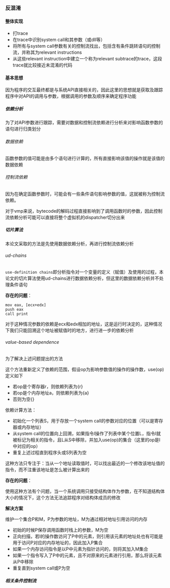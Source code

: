 ### 反混淆

#### 整体实现

* 打trace
* 在trace中识别system call和其参数（或dll等）
* 将所有与system call参数有关的控制流找出，包括含有条件跳转语句的控制流，并称其为relevant instructions
* 从这些relevant instruction中建立一个称为relevant subtrace的trace，这段trace就比较接近未混淆的代码

#### 基本思想

因为程序的交互最终都是与系统API直接相关的，因此这里的思想就是获取及跟踪程序中对API的调用与参数，根据调用的参数及顺序来确定程序功能

##### 依赖分析

为了对API参数进行跟踪，需要对数据和控制流依赖进行分析来对影响函数参数的语句进行归类划分

###### 数据依赖

函数参数的值可能是由多个语句进行计算的，所有直接影响该值的操作就是该值的数据依赖

###### 控制流依赖

因为在确定函数参数时，可能会有一些条件语句影响参数的值，这就被称为控制流依赖。

对于vmp来说，bytecode的解码过程直接影响到了调用函数时的参数，因此控制流依赖分析可能可以直接将整个虚拟机的dispatcher切分出来

##### 切片算法

本论文采取的方法是先使用数据依赖分析，再进行控制流依赖分析

###### ud-chains

`use-definition chains`即分析指令对一个变量的定义（赋值）及使用的过程，本论文的切片算法使用ud-chains进行数据依赖分析，但这里的数据依赖分析并不处理条件语句

**存在的问题**：

```
mov eax, [ecx+edx]
push eax
call print
```

对于这种情况参数的依赖是ecx和edx相加的地址，这是运行时决定的，这种情况下我们只能回溯这个地址被赋值时的地方，进行进一步的依赖分析

###### value-based dependence

为了解决上述问题提出的方法

这个方法重新定义了依赖的范围，假设op为影响参数值的操作的操作数，use(op)定义如下

* 若op是个寄存器r，则依赖列表为{r}
* 若op是个内存地址a，则依赖列表为{a}
* 否则为空{}

依赖计算方法：

* 初始化一个列表S，用于存放一个system call的参数对应的位置（可以是寄存器或内存地址）
* 从system call的位置向上回溯，如果指令I操作了列表中某个位置L，指令I就被标记为相关的指令，且L从S中移除，并加入use(op)的集合（这里的op是I中对应的op）
* 重复上述过程直到程序头或S列表为空

这种方法只专注于：当从一个地址读取值时，可以找出最近的一个修改该地址值的指令，而不注重该地址是怎么被计算出来的

**存在的问题**：

使用这种方法有个问题，当一个系统调用只接受结构体作为参数，在不知道结构体大小的情况下，这个方法无法追踪程序对结构体成员的修改

**解决方案**

维护一个集合P和M，P为参数的地址，M为通过相对地址引用访问的内存

* 初始的时候P保存调用函数时栈上的参数，M为空
* 正向扫描，若I的操作数访问了P中的元素，则引用该元素的地址处也有可能是用于访问P对应的内存地址的，因此加入P集合
* 如果一个内存访问指令是以P中元素为指针访问的，则将其加入M集合
* 如果一个指令写入了P中的元素，且不对原来的元素进行引用，那么将该元素从P中移除
* 重复直到system call或P为空

##### 相关条件控制流



